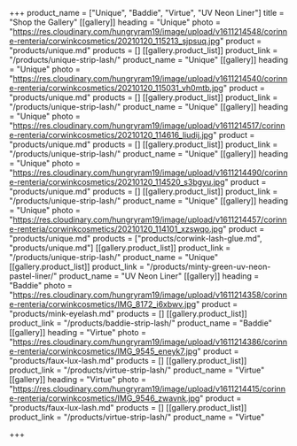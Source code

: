 +++
product_name = ["Unique", "Baddie", "Virtue", "UV Neon Liner"]
title = "Shop the Gallery"
[[gallery]]
heading = "Unique"
photo = "https://res.cloudinary.com/hungryram19/image/upload/v1611214548/corinne-renteria/corwinkcosmetics/20210120_115213_sjpsuq.jpg"
product = "products/unique.md"
products = []
[[gallery.product_list]]
product_link = "/products/unique-strip-lash/"
product_name = "Unique"
[[gallery]]
heading = "Unique"
photo = "https://res.cloudinary.com/hungryram19/image/upload/v1611214540/corinne-renteria/corwinkcosmetics/20210120_115031_vh0mtb.jpg"
product = "products/unique.md"
products = []
[[gallery.product_list]]
product_link = "/products/unique-strip-lash/"
product_name = "Unique"
[[gallery]]
heading = "Unique"
photo = "https://res.cloudinary.com/hungryram19/image/upload/v1611214517/corinne-renteria/corwinkcosmetics/20210120_114616_liudij.jpg"
product = "products/unique.md"
products = []
[[gallery.product_list]]
product_link = "/products/unique-strip-lash/"
product_name = "Unique"
[[gallery]]
heading = "Unique"
photo = "https://res.cloudinary.com/hungryram19/image/upload/v1611214490/corinne-renteria/corwinkcosmetics/20210120_114520_s3bgyu.jpg"
product = "products/unique.md"
products = []
[[gallery.product_list]]
product_link = "/products/unique-strip-lash/"
product_name = "Unique"
[[gallery]]
heading = "Unique"
photo = "https://res.cloudinary.com/hungryram19/image/upload/v1611214457/corinne-renteria/corwinkcosmetics/20210120_114101_xzswqo.jpg"
product = "products/unique.md"
products = ["products/corwink-lash-glue.md", "products/unique.md"]
[[gallery.product_list]]
product_link = "/products/unique-strip-lash/"
product_name = "Unique"
[[gallery.product_list]]
product_link = "/products/minty-green-uv-neon-pastel-liner/"
product_name = "UV Neon Liner"
[[gallery]]
heading = "Baddie"
photo = "https://res.cloudinary.com/hungryram19/image/upload/v1611214358/corinne-renteria/corwinkcosmetics/IMG_8172_i6xbwv.jpg"
product = "products/mink-eyelash.md"
products = []
[[gallery.product_list]]
product_link = "/products/baddie-strip-lash/"
product_name = "Baddie"
[[gallery]]
heading = "Virtue"
photo = "https://res.cloudinary.com/hungryram19/image/upload/v1611214386/corinne-renteria/corwinkcosmetics/IMG_9545_eneyk7.jpg"
product = "products/faux-lux-lash.md"
products = []
[[gallery.product_list]]
product_link = "/products/virtue-strip-lash/"
product_name = "Virtue"
[[gallery]]
heading = "Virtue"
photo = "https://res.cloudinary.com/hungryram19/image/upload/v1611214415/corinne-renteria/corwinkcosmetics/IMG_9546_zwavnk.jpg"
product = "products/faux-lux-lash.md"
products = []
[[gallery.product_list]]
product_link = "/products/virtue-strip-lash/"
product_name = "Virtue"

+++
